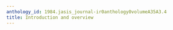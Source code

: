 ```yaml
---
anthology_id: 1984.jasis_journal-ir0anthology0volumeA35A3.4
title: Introduction and overview
---
```


